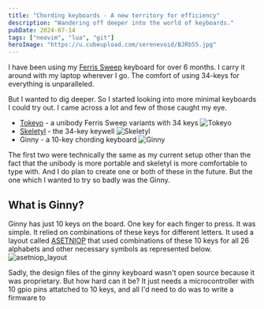 ```yaml
---
title: "Chording keyboards - A new territory for efficiency"
description: "Wandering off deeper into the world of keyboards."
pubDate: 2024-07-14
tags: ["neovim", "lua", "git"]
heroImage: "https://u.cubeupload.com/serenevoid/BJRb55.jpg"
---
```


I have been using my [Ferris Sweep](/blog/split-ergo-mechanical-keyboard/) keyboard for over 6 months.
I carry it around with my laptop wherever I go. The comfort of using 34-keys for
everything is unparalleled.

But I wanted to dig deeper. So I started looking into more minimal keyboards I could try out.
I came across a lot and few of those caught my eye.
- [Tokeyo](https://github.com/Tschibo00/qmk/tree/main/tokeyo) - a unibody Ferris Sweep variants with 34 keys
![Tokeyo](https:kbd.news/pic/2024/165/2373.jpg)
- [Skeletyl](https://github.com/Bastardkb/Skeletyl) - the 34-key keywell
![Skeletyl](https://github.com/Bastardkb/Skeletyl/blob/main/pics/c1.jpg?raw=true)
- Ginny - a 10-key chording keyboard
![Ginny](https://keyboard-design.com/kb-images/ginny.jpg)

The first two were technically the same as my current setup other than the fact that
the unibody is more portable and skeletyl is more comfortable to type with. And I do plan to
create one or both of these in the future. But the one which I wanted to try so badly was the
Ginny.

## What is Ginny?

Ginny has just 10 keys on the board. One key for each finger to press. It was simple. It relied on
combinations of these keys for different letters. It used a layout called [ASETNIOP](https://www.asetniop.com/)
that used combinations of these 10 keys for all 26 alphabets and other necessary symbols as
represented below.
![asetniop_layout](https://www.asetniop.com/layouts/images/letters-diagram-large.png)

Sadly, the design files of the ginny keyboard wasn't open source because it was proprietary.
But how hard can it be? It just needs a microcontroller with 10 gpio pins attatched to 10 keys,
and all I'd need to do was to write a firmware to 
